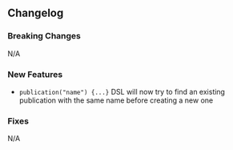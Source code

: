 ## Changelog

### Breaking Changes
N/A

### New Features
* `publication("name") {...}` DSL will now try to find an existing publication with the same name before creating a new one

### Fixes
N/A
